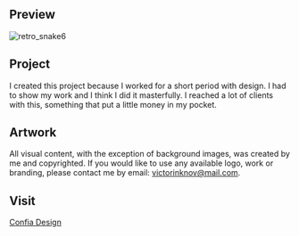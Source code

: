 ## Preview
![retro_snake6]([https://raw.githubusercontent.com/victorinknov/confiadesign/master/screenshot.png])

## Project
I created this project because I worked for a short period with design. I had to show my work and I think I did it masterfully. I reached a lot of clients with this, something that put a little money in my pocket.

## Artwork
All visual content, with the exception of background images, was created by me and copyrighted. If you would like to use any available logo, work or branding, please contact me by email: victorinknov@mail.com.

## Visit
[Confia Design](https://www.confiadesign.com)

